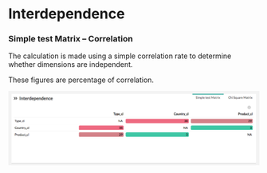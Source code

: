 # Interdependence

### Simple test Matrix – Correlation
The calculation is made using a simple correlation rate to determine whether dimensions are independent.

These figures are percentage of correlation.

![simple_test](images/simple_test.png)
